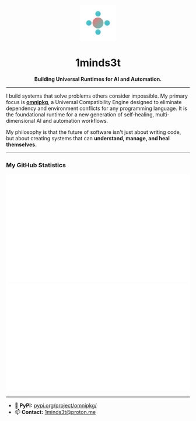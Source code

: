 <p align="center">
  <a href="https://github.com/1minds3t/omnipkg">
    <img src="https://raw.githubusercontent.com/1minds3t/omnipkg/main/.github/logo.svg" alt="omnipkg Logo" width="100">
  </a>
</p>

<h1 align="center">1minds3t</h1>

<p align="center">
  <strong>Building Universal Runtimes for AI and Automation.</strong>
</p>

---

I build systems that solve problems others consider impossible. My primary focus is **[omnipkg](https://github.com/1minds3t/omnipkg)**, a Universal Compatibility Engine designed to eliminate dependency and environment conflicts for any programming language. It is the foundational runtime for a new generation of self-healing, multi-dimensional AI and automation workflows.

My philosophy is that the future of software isn't just about writing code, but about creating systems that can **understand, manage, and heal themselves.**

---

### **My GitHub Statistics**

<!-- These images are generated and updated daily by a custom GitHub Action -->
<p align="center">
  <picture>
    <source media="(prefers-color-scheme: dark)" srcset="https://raw.githubusercontent.com/1minds3t/github_stats/master/generated/overview.svg#gh-dark-mode-only">
    <source media="(prefers-color-scheme: light)" srcset="https://raw.githubusercontent.com/1minds3t/github_stats/master/generated/overview.svg#gh-light-mode-only">
    <img alt="1minds3t's GitHub Stats" src="https://raw.githubusercontent.com/1minds3t/github_stats/master/generated/overview.svg">
  </picture>
  <picture>
    <source media="(prefers-color-scheme: dark)" srcset="https://raw.githubusercontent.com/1minds3t/github_stats/master/generated/languages.svg#gh-dark-mode-only">
    <source media="(prefers-color-scheme: light)" srcset="https://raw.githubusercontent.com/1minds3t/github_stats/master/generated/languages.svg#gh-light-mode-only">
    <img alt="1minds3t's Language Stats" src="https://raw.githubusercontent.com/1minds3t/github_stats/master/generated/languages.svg">
  </picture>
</p>

---

-   🐍 **PyPI:** [pypi.org/project/omnipkg/](https://pypi.org/project/omnipkg/)
-   📫 **Contact:** 1minds3t@proton.me
